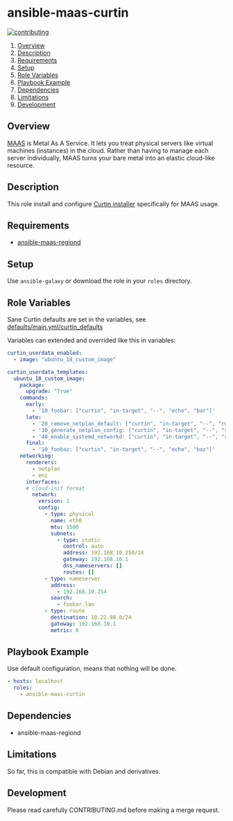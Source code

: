 # ansible-maas-curtin

[![contributing][contributing-img]](CONTRIBUTING.md)

1. [Overview](#overview)
1. [Description](#description)
1. [Requirements](#requirements)
1. [Setup](#setup)
1. [Role Variables](#role-variables)
1. [Playbook Example](#playbook-example)
1. [Dependencies](#dependencies)
1. [Limitations](#limitations)
1. [Development](#development)

## Overview

[MAAS](https://maas.io/docs/what-is-maas) is Metal As A Service. It lets you treat physical servers like virtual machines (instances)
in the cloud. Rather than having to manage each server individually, MAAS turns your bare metal
into an elastic cloud-like resource.

## Description

This role install and configure [Curtin installer](https://curtin.readthedocs.io/en/latest/)
specifically for MAAS usage.

## Requirements

- [ansible-maas-regiond](https://github.com/eagleusb/ansible-maas-regiond)

## Setup

Use `ansible-galaxy` or download the role in your `roles` directory.

## Role Variables

Sane Curtin defaults are set in the variables, see [defaults/main.yml/curtin_defaults](./defaults/main.yml)

Variables can extended and overrided like this in variables:
```yaml
curtin_userdata_enabled:
  - image: "ubuntu_18_custom_image"

curtin_userdata_templates:
  ubuntu_18_custom_image:
    package:
      upgrade: "True"
    commands:
      early:
        - '10_foobar: ["curtin", "in-target", "--", "echo", "bar"]'
      late:
        - '20_remove_netplan_default: ["curtin", "in-target", "--", "rm", "-rf", "/etc/netplan/01-netcfg.yaml"]'
        - '30_generate_netplan_config: ["curtin", "in-target", "--", "sh", "-c", "netplan --debug generate"]'
        - '40_enable_systemd_networkd: ["curtin", "in-target", "--", "sh", "-c", "systemctl enable systemd-networkd"]'
      final:
        - '10_foobaz: ["curtin", "in-target", "--", "echo", "baz"]'
    networking:
      renderers:
        - netplan
        - eni
      interfaces:
      # cloud-init format
        network:
          version: 1
          config:
            - type: physical
              name: eth0
              mtu: 1500
              subnets:
                - type: static
                  control: auto
                  address: 192.168.10.250/24
                  gateway: 192.168.10.1
                  dns_nameservers: []
                  routes: []
            - type: nameserver
              address:
                - 192.168.10.254
              search:
                - foobar.lan
            - type: route
              destination: 10.22.98.0/24
              gateway: 192.168.10.1
              metric: 0
```

## Playbook Example

Use default configuration, means that nothing will be done.

```yaml
- hosts: localhost
  roles:
    - ansible-maas-curtin
```

## Dependencies

- ansible-maas-regiond

## Limitations

So far, this is compatible with Debian and derivatives.

## Development

Please read carefully CONTRIBUTING.md before making a merge request.

[contributing-img]: https://img.shields.io/badge/contributing--grey.svg
